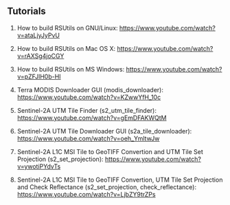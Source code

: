 
## Tutorials

1. How to build RSUtils on GNU/Linux:
    https://www.youtube.com/watch?v=ataLjyJyPvU

2. How to build RSUtils on Mac OS X:
    https://www.youtube.com/watch?v=rAXSg4joCGY

3. How to build RSUtils on MS Windows:
    https://www.youtube.com/watch?v=pZFJlH0b-HI

4. Terra MODIS Downloader GUI (modis_downloader):
    https://www.youtube.com/watch?v=KZwwYfH_10c

5. Sentinel-2A UTM Tile Finder (s2_utm_tile_finder):
    https://www.youtube.com/watch?v=gEmDFAKWQtM

6. Sentinel-2A UTM Tile Downloader GUI (s2a_tile_downloader):
    https://www.youtube.com/watch?v=oeh_YmltwJw

7. Sentinel-2A L1C MSI Tile to GeoTIFF Convertion and UTM Tile Set Projection (s2_set_projection):
    https://www.youtube.com/watch?v=ywotiPYdvTs

8. Sentinel-2A L1C MSI Tile to GeoTIFF Convertion, UTM Tile Set Projection and Check Reflectance (s2_set_projection, check_reflectance):
    https://www.youtube.com/watch?v=LjbZY9trZPs

